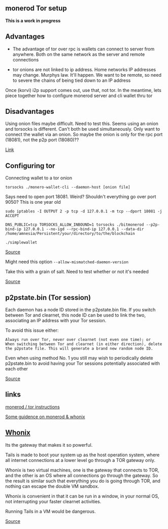 monerod Tor setup
-------------------

**This is a work in progress**

Advantages
-------------

- The advantage of tor over rpc is wallets can connect to server from anywhere. Both on the same network as the server and remote connections

- tor onions are not linked to ip address. Home networks IP addresses may change. Murphys law. It'll happen. We want to be remote, so need to severe the chains of being tied down to an IP address

Once (korvi) i2p support comes out, use that, not tor. In the meantime, lets piece together how to configure monerod server and cli wallet thru tor

Disadvantages
----------------

Using onion files maybe difficult. Need to test this. Seems using an onion and torsocks is different. Can't both be used simultaneously. Only want to connect the wallet via an onion. So maybe the onion is only for the rpc port (18081), not the p2p port (18080)??

[Link](http://monero.stackexchange.com/a/2313)


Configuring tor
----------------

Connecting wallet to a tor onion

    torsocks ./monero-wallet-cli --daemon-host [onion file]

Says need to open port 18081. Weird? Shouldn't everything go over port 9050? This is one year old

    sudo iptables -I OUTPUT 2 -p tcp -d 127.0.0.1 -m tcp --dport 18081 -j ACCEPT

    DNS_PUBLIC=tcp TORSOCKS_ALLOW_INBOUND=1 torsocks ./bitmonerod --p2p-bind-ip 127.0.0.1 --no-igd --rpc-bind-ip 127.0.0.1 --data-dir /home/amnesia/Persistent/your/directory/to/the/blockchain

    ./simplewallet

[Source](https://www.reddit.com/r/Monero/comments/4cfcy2/how_can_i_connect_simplewallet_over_tor/d1qb6rp/)

Might need this option `--allow-mismatched-daemon-version`

Take this with a grain of salt. Need to test whether or not it's needed

[Source](https://www.reddit.com/r/DarkNetMarkets/comments/5e3xxs/easy_guide_to_monerotailstor/dab0hhi/)

p2pstate.bin (Tor session)
----------------------------

Each daemon has a node ID stored in the p2pstate.bin file. If you switch between Tor and clearnet, this node ID can be used to link the two, associating an IP address with your Tor session.

To avoid this issue either:

    Always run over Tor, never over clearnet (not even one time); or
    When switching between Tor and clearnet (in either direction), delete the p2pstate file. This will generate a brand new random node ID.

Even when using method No. 1 you still may wish to periodically delete p2pstate.bin to avoid having your Tor sessions potentially associated with each other

[Source](https://www.reddit.com/r/Monero/comments/4z3ced/guide_to_using_monero_with_tor_correctly/)

links
-------
[monerod / tor instructions](https://github.com/monero-project/monero#using-tor)

[Some guidence on monerod & whonix](https://github.com/moneroexamples/compile-monero-whonix)

[Whonix](https://www.whonix.org/wiki/Comparison_with_Others)
--------

Its the gateway that makes it so powerful.

Tails is made to boot your system up as the host operation system, where all internet connections at a lower level go through a TOR gateway only.

Whonix is two virtual machines, one is the gateway that connects to TOR, and the other is an OS where all connections go through the gateway. So the result is similar such that everything you do is going through TOR, and nothing can escape the double VM sandbox.

Whonix is convenient in that it can be run in a window, in your normal OS, not interrupting your faster clearnet activities.

Running Tails in a VM would be dangerous.

[Source](https://www.reddit.com/r/Monero/comments/4z3ced/guide_to_using_monero_with_tor_correctly/)
